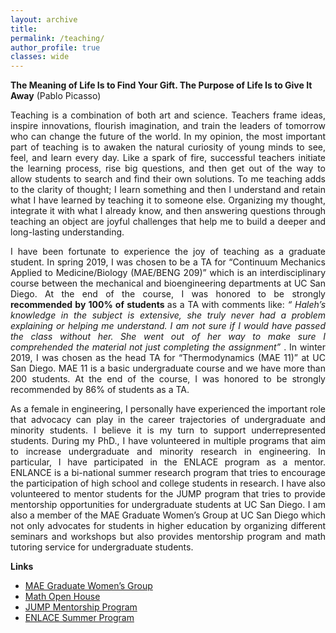 ```yaml
---
layout: archive
title: 
permalink: /teaching/
author_profile: true
classes: wide
---
```

<b>The Meaning of Life Is to Find Your Gift. The Purpose of Life Is to Give It Away</b> (Pablo Picasso)

<p style='text-align: justify;'> 
Teaching is a combination of both art and science. Teachers frame ideas, inspire innovations, flourish imagination, and train the leaders of tomorrow who can change the future of the world. In my opinion, the most important part of teaching is to awaken the natural curiosity of young minds to see, feel, and learn every day. Like a spark of fire, successful teachers initiate the learning process, rise big questions, and then get out of the way to allow students to search and find their own solutions. To me teaching adds to the clarity of thought; I learn something and then I understand and retain what I have learned by teaching it to someone else. Organizing my thought, integrate it with what I already know, and then answering questions through teaching an object are joyful challenges that help me to build a deeper and long-lasting understanding.  
</p>

<p style='text-align: justify;'> 
I have been fortunate to experience the joy of teaching as a graduate student.  In spring 2019, I was chosen to be a TA for “Continuum Mechanics Applied to Medicine/Biology (MAE/BENG 209)” which is an interdisciplinary course between the mechanical and bioengineering departments at UC San Diego. At the end of the course, I was honored to be strongly <b> recommended by 100% of students </b> as a TA with comments like: <i>“ Haleh’s knowledge in the subject is extensive, she truly never had a problem explaining or helping me understand. I am not sure if I would have passed the class without her. She went out of her way to make sure I comprehended the material not just completing the assignment” </i>.  In winter 2019, I was chosen as the head TA for “Thermodynamics (MAE 11)” at UC San Diego. MAE 11 is a basic undergraduate course and we have more than 200 students. At the end of the course, I was honored to be strongly recommended by 86% of students as a TA.
</p>

<p style='text-align: justify;'> 
As a female in engineering, I personally have experienced the important role that advocacy can play in the career trajectories of undergraduate and minority students. I believe it is my turn to support underrepresented students. During my PhD., I have volunteered in multiple programs that aim to increase undergraduate and minority research in engineering. In particular, I have participated in the ENLACE program as a mentor. ENLANCE is a bi-national summer research program that tries to encourage the participation of high school and college students in research. I have also volunteered to mentor students for the JUMP program that tries to provide mentorship opportunities for undergraduate  students at UC San Diego. I am also a member of the MAE Graduate Women’s Group at UC San Diego which not only advocates for students in higher education by organizing different seminars and workshops but also provides mentorship program and math tutoring service for undergraduate students.  
</p>

<b> Links </b>
- [MAE Graduate Women’s Group](https://sites.google.com/eng.ucsd.edu/mae-graduate-women/home?authuser=0)
- [Math Open House](https://sites.google.com/eng.ucsd.edu/mae-graduate-women/math-open-house?authuser=0)
- [JUMP Mentorship Program](http://jacobsschool.ucsd.edu/idea/programs/jump.shtml)
- [ENLACE Summer Program ](https://summer.ucsd.edu/program-finder/enlace.html)


